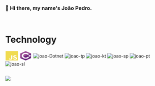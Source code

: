 ### 👋 Hi there, my name's João Pedro.

<div style="display: inline_block"><br>
  <h1>Technology</h1>
  <img align="center" alt="joao-js" height="30" width="40" src="https://raw.githubusercontent.com/devicons/devicon/master/icons/javascript/javascript-plain.svg">
  <img align="center" alt="joao-Csharp" height="30" width="40" src="https://raw.githubusercontent.com/devicons/devicon/master/icons/csharp/csharp-original.svg">
  <img align="center" alt="joao-Dotnet" height="30" width="40" src="https://cdn.jsdelivr.net/gh/devicons/devicon@latest/icons/dotnetcore/dotnetcore-original.svg" />        
  <img align="center" alt="joao-tp" height="30" width="40" src="https://cdn.jsdelivr.net/gh/devicons/devicon@latest/icons/typescript/typescript-original.svg" />
  <img align="center" alt="joao-kt" height="70" width="80" <img src="https://cdn.jsdelivr.net/gh/devicons/devicon@latest/icons/kotlin/kotlin-original-wordmark.svg"/>
  <img align="center" alt="joao-sp" height="60" width="70" src="https://cdn.jsdelivr.net/gh/devicons/devicon@latest/icons/spring/spring-original-wordmark.svg" />        
  <img align="center" alt="joao-pt" height="30" width="40" src="https://cdn.jsdelivr.net/gh/devicons/devicon@latest/icons/postgresql/postgresql-original-wordmark.svg" />
  <img align="center" alt="joao-sl" height="30" width="40" src="https://cdn.jsdelivr.net/gh/devicons/devicon@latest/icons/microsoftsqlserver/microsoftsqlserver-original.svg" />
          
          
          
          
          
</div>

  
  ##
 
<div> 
  <a href="https://www.linkedin.com/in/joãopedroarlindo" target="_blank"><img src="https://img.shields.io/badge/-LinkedIn-%230077B5?style=for-the-badge&logo=linkedin&logoColor=white" target="_blank"></a>
</div>
